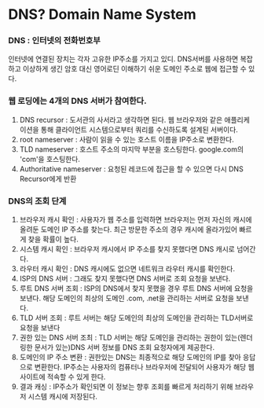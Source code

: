 # DNS? Domain Name System

### DNS : 인터넷의 전화번호부
인터넷에 연결된 장치는 각자 고유한 IP주소를 가지고 있디. DNS서버를 사용하면 복잡하고 이상하게 생긴 암호 대신 영어로딘 이해하기 쉬운 도메인 주소로 웹에 접근할 수 있다.

### 웹 로딩에는 4개의 DNS 서버가 참여한다.
1. DNS recursor : 도서관의 사서라고 생각하면 된다. 웹 브라우저와 같은 애플리케이션을 통해
클라이언트 시스템으로부터 쿼리를 수신하도록 설계된 서버이다.
2. root nameserver : 사람이 읽을 수 있는 호스트 이름을 IP주소로 변환한다. 
3. TLD nameserver : 호스트 주소의 마지막 부분을 호스팅한다. google.com의 'com'을 호스팅한다.
4. Authoritative nameserver : 요청된 레코드에 접근을 할 수 있으면 다시 DNS Recursor에게 반환

### DNS의 조회 단계
1. 브라우저 캐시 확인 : 사용자가 웹 주소를 입력하면 브라우저는 먼저 자신의 캐시에 올려둔 도메인 IP 주소를 찾는다. 최근 방문한 주소의 경우 캐시에 올라가있어 빠르게 찾을 확률이 높다.
2. 시스템 캐시 확인 : 브라우저 캐시에서 IP 주소를 찾지 못했다면 DNS 캐시로 넘어간다.
3. 라우터 캐시 확인 : DNS 캐시에도 없으면 네트워크 라우터 캐시를 확인한다.
4. ISP의 DNS 서버 : 그래도 찾지 못했다면 DNS 서버로 조회 요청을 보낸다.
5. 루트 DNS 서버 조회 : ISP의 DNS에서 찾지 못했을 경우 루트 DNS 서버에 요청을 보낸다. 
해당 도메인의 최상의 도메인 .com, .net을 관리하는 서버로 요청을 보낸다.
6. TLD 서버 조회 : 루트 서버는 해당 도메인의 최상의 도메인을 관리하는 TLD서버로 요청을 보낸다 
7. 권한 있는 DNS 서버 조최 : TLD 서버는 해당 도메인을 관리하는 권한이 있는(렌더링한 문서가 있는)DNS 서버 정보를 DNS 조회 요청자에게 제공한다.
8. 도메인의 IP 주소 변환 : 권한있는 DNS는 최종적으로 해당 도메인의 IP를 찾아 응답으로 변환한다. IP주소는 사용자의 컴퓨터나 브라우저에 전달되어 사용자가 해당 웹사이트에 적속할 수 있게 한다.
9. 결과 캐싱 : IP주소가 확인되면 이 정보는 향후 조회를 빠르게 처리하기 위해 브라우저 시스템 캐시에 저장된다.
